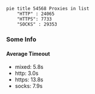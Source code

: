 
```mermaid
pie title 54568 Proxies in list
    "HTTP" : 24065
    "HTTPS": 7733
    "SOCKS" : 29353
```

### Some Info
#### Average Timeout

- mixed: 5.8s
- http: 3.0s
- https: 13.8s
- socks: 7.9s